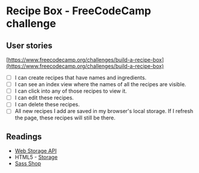 # Recipe Box - FreeCodeCamp challenge

## User stories

[https://www.freecodecamp.org/challenges/build-a-recipe-box](https://www.freecodecamp.org/challenges/build-a-recipe-box)

- [ ] I can create recipes that have names and ingredients.
- [ ] I can see an index view where the names of all the recipes are visible.
- [ ] I can click into any of those recipes to view it.
- [ ] I can edit these recipes.
- [ ] I can delete these recipes.
- [ ] All new recipes I add are saved in my browser's local storage. If I refresh the page, these recipes will still be there.

## Readings

* [Web Storage API](https://developer.mozilla.org/en-US/docs/Web/API/Web_Storage_API)
* HTML5 - [Storage](https://www.html5rocks.com/en/features/storage)
* [Sass Shop](http://www.sassshop.com/)